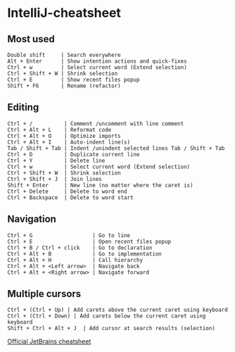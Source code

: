 # IntelliJ-cheatsheet

## Most used
```
Double shift     | Search everywhere
Alt + Enter      | Show intention actions and quick-fixes
Ctrl + w         | Select current word (Extend selection)
Ctrl + Shift + W | Shrink selection 
Ctrl + E         | Show recent files popup 
Shift + F6       | Rename (refactor)
```

## Editing
```
Ctrl + /          | Comment /uncomment with line comment 
Ctrl + Alt + L    | Reformat code
Ctrl + Alt + O    | Optimize imports
Ctrl + Alt + I    | Auto-indent line(s) 
Tab / Shift + Tab | Indent /unindent selected lines Tab / Shift + Tab
Ctrl + D          | Duplicate current line
Ctrl + Y          | Delete line
Ctrl + w          | Select current word (Extend selection)
Ctrl + Shift + W  | Shrink selection 
Ctrl + Shift + J  | Join lines
Shift + Enter     | New line (no matter where the caret is)
Ctrl + Delete     | Delete to word end 
Ctrl + Backspace  | Delete to word start 
```

## Navigation
```
Ctrl + G                   | Go to line
Ctrl + E                   | Open recent files popup
Ctrl + B / Ctrl + click    | Go to declaration
Ctrl + Alt + B             | Go to implementation
Ctrl + Alt + H             | Call hierarchy
Ctrl + Alt + <Left arrow>  | Navigate back
Ctrl + Alt + <Right arrow> | Navigate forward
```

## Multiple cursors
```
Ctrl + (Ctrl + Up) | Add carets above the current caret using keyboard
Ctrl + (Ctrl + Down) | Add carets below the current caret using keyboard
Shift + Ctrl + Alt + J  | Add cursor at search results (selection)
```

[Official JetBrains cheatsheet](https://resources.jetbrains.com/storage/products/intellij-idea/docs/IntelliJIDEA_ReferenceCard.pdf)
